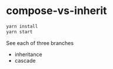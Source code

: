 # compose-vs-inherit

```bash
yarn install
yarn start
```

See each of three branches

- inheritance
- cascade
